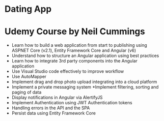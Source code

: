 # Dating App

# Udemy Course by Neil Cummings

* Learn how to build a web application from start to publishing using ASPNET Core (v2.1), Entity Framework Core and Angular (v6)
* Understand how to structure an Angular application using best practices
* Learn how to integrate 3rd party components into the Angular application
* Use Visual Studio code effectively to improve workflow
* Use AutoMapper
* Implement drag and drop photo upload integrating into a cloud platform
* Implement a private messaging system
*Implement filtering, sorting and paging of data
* Display notifications in Angular via AlertifyJS
* Implement Authentication using JWT Authentication tokens
* Handling errors in the API and the SPA
* Persist data using Entity Framework Core
